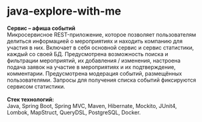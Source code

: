 # java-explore-with-me

**Сервис – афиша событий** <br /> 
Микросервисное REST-приложение, которое позволяет пользователям делиться информацией о мероприятиях и находить компанию для участия в них. 
Включает в себя основной сервис и сервис статистики, каждый со своей БД. Предусмотрена возможность поиска и фильтрации мероприятий, их добавления / изменения, настроена подача заявок на участие в мероприятиях и их подтверждение, комментарии. Предусмотрена модерация событий, размещённых пользователями.
Запросы для получения списка событий фиксируются сервисом статистики.<br /> 
<br /> 
**Стек технологий:** <br /> 
Java, Spring Boot, Spring MVC, Maven, Hibernate, Mockito, JUnit4, Lombok, MapStruct, QueryDSL, PostgreSQL, Docker. <br /> 
